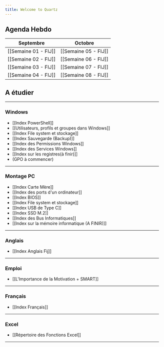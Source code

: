 ```yaml
---
title: Welcome to Quartz
---
```


## Agenda Hebdo


|Septembre|Octobre|
|---------|-------|
|[[Semaine 01 - FIJ]]|[[Semaine 05 - FIJ]]|
|[[Semaine 02 - FIJ]]|[[Semaine 06 - FIJ]]|
|[[Semaine 03 - FIJ]]|[[Semaine 07 - FIJ]]|
|[[Semaine 04 - FIJ]]|[[Semaine 08 - FIJ]]|

## A étudier 

---
### Windows
- [[Index PowerShell]]
- [[Utilisateurs, profils et groupes dans Windows]]
- [[Index File system et stockage]]
- [[Index Sauvegarde (Backup)]]
- [[Index des Permissions Windows]]
- [[Index des Services Windows]]
- [[Index sur les registres(à finir)]]
- (GPO à commencer)

---
### Montage PC
- [[Index Carte Mère]]
- [[Index des ports d'un ordinateur]]
- [[Index BIOS]]
- [[Index File system et stockage]]
- [[Index USB de Type C]]
- [[Index SSD M.2]]
- [[Index des Bus Informatiques]]
- [[Index sur la mémoire informatique (A FINIR)]]

---
### Anglais
- [[Index Anglais Fij]]

---
### Emploi
- [[L'Importance de la Motivation + SMART]]

---
### Français
- [[Index Français]]

---
### Excel
- [[Répertoire des Fonctions Excel]]

---
